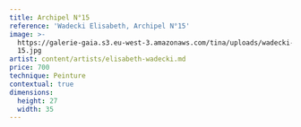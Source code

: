 ```yaml
---
title: Archipel N°15
reference: 'Wadecki Elisabeth, Archipel N°15'
image: >-
  https://galerie-gaia.s3.eu-west-3.amazonaws.com/tina/uploads/wadecki-elisabeth/galerie-gaia-elisabeth-wadecki-archipel
  15.jpg
artist: content/artists/elisabeth-wadecki.md
price: 700
technique: Peinture
contextual: true
dimensions:
  height: 27
  width: 35
---
```


